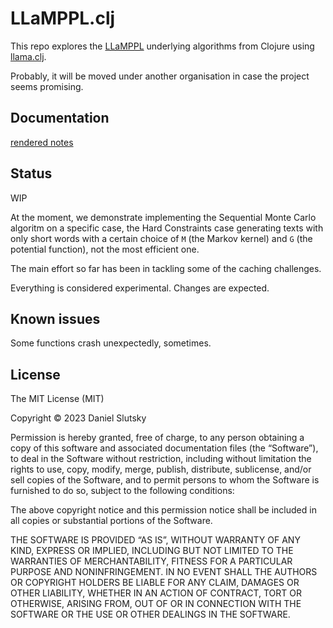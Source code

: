 # LLaMPPL.clj

This repo explores the [LLaMPPL](https://github.com/probcomp/LLaMPPL) underlying algorithms from Clojure using [llama.clj](https://github.com/phronmophobic/llama.clj).

Probably, it will be moved under another organisation in case the project seems promising.

## Documentation

[rendered notes](https://daslu.github.io/LLaMPPL.clj)

## Status

WIP

At the moment, we demonstrate implementing the Sequential Monte Carlo algoritm on a specific case, the Hard Constraints case generating texts with only short words with a certain choice of `M` (the Markov kernel) and `G` (the potential function), not the most efficient one.

The main effort so far has been in tackling some of the caching challenges.

Everything is considered experimental. Changes are expected.

## Known issues

Some functions crash unexpectedly, sometimes.


## License

The MIT License (MIT)

Copyright © 2023 Daniel Slutsky

Permission is hereby granted, free of charge, to any person obtaining a copy of this software and associated documentation files (the “Software”), to deal in the Software without restriction, including without limitation the rights to use, copy, modify, merge, publish, distribute, sublicense, and/or sell copies of the Software, and to permit persons to whom the Software is furnished to do so, subject to the following conditions:

The above copyright notice and this permission notice shall be included in all copies or substantial portions of the Software.

THE SOFTWARE IS PROVIDED “AS IS”, WITHOUT WARRANTY OF ANY KIND, EXPRESS OR IMPLIED, INCLUDING BUT NOT LIMITED TO THE WARRANTIES OF MERCHANTABILITY, FITNESS FOR A PARTICULAR PURPOSE AND NONINFRINGEMENT. IN NO EVENT SHALL THE AUTHORS OR COPYRIGHT HOLDERS BE LIABLE FOR ANY CLAIM, DAMAGES OR OTHER LIABILITY, WHETHER IN AN ACTION OF CONTRACT, TORT OR OTHERWISE, ARISING FROM, OUT OF OR IN CONNECTION WITH THE SOFTWARE OR THE USE OR OTHER DEALINGS IN THE SOFTWARE.



